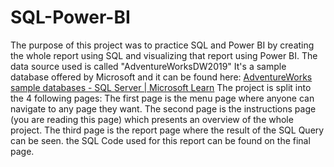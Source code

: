 # SQL-Power-BI

The purpose of this project was to practice SQL and Power BI by creating the whole report using SQL and visualizing that report using Power BI.
The data source used is called "AdventureWorksDW2019" It's a sample database offered by Microsoft and it can be found here: [AdventureWorks sample databases - SQL Server | Microsoft Learn](https://learn.microsoft.com/en-us/sql/samples/adventureworks-install-configure?view=sql-server-ver16&tabs=ssms)
The project is split into the 4 following pages:
The first page is the menu page where anyone can navigate to any page they want.
The second page is the instructions page (you are reading this page) which presents an overview of the whole project.
The third page is the report page where the result of the SQL Query can be seen.
the SQL Code used for this report can be found on the final page.
